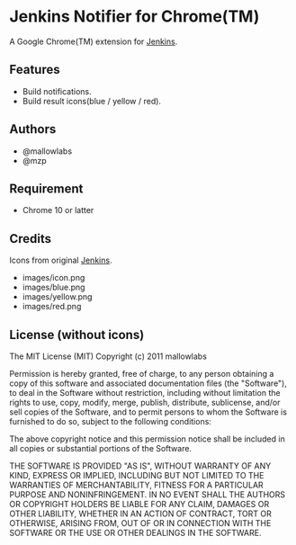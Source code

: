 Jenkins Notifier for Chrome(TM)
======================================
A Google Chrome(TM) extension for [Jenkins](http://jenkins-ci.org/).

Features
----------------
 * Build notifications.
 * Build result icons(blue / yellow / red).

Authors
----------------
 * @mallowlabs
 * @mzp

Requirement
----------------

 * Chrome 10 or latter

Credits
----------------
Icons from original [Jenkins](http://jenkins-ci.org/).

 * images/icon.png
 * images/blue.png
 * images/yellow.png
 * images/red.png

License (without icons)
------------------------------
The MIT License (MIT)
Copyright (c) 2011 mallowlabs

Permission is hereby granted, free of charge, to any person obtaining a copy of this software and associated documentation files (the "Software"), to deal in the Software without restriction, including without limitation the rights to use, copy, modify, merge, publish, distribute, sublicense, and/or sell copies of the Software, and to permit persons to whom the Software is furnished to do so, subject to the following conditions:

The above copyright notice and this permission notice shall be included in all copies or substantial portions of the Software.

THE SOFTWARE IS PROVIDED "AS IS", WITHOUT WARRANTY OF ANY KIND, EXPRESS OR IMPLIED, INCLUDING BUT NOT LIMITED TO THE WARRANTIES OF MERCHANTABILITY, FITNESS FOR A PARTICULAR PURPOSE AND NONINFRINGEMENT. IN NO EVENT SHALL THE AUTHORS OR COPYRIGHT HOLDERS BE LIABLE FOR ANY CLAIM, DAMAGES OR OTHER LIABILITY, WHETHER IN AN ACTION OF CONTRACT, TORT OR OTHERWISE, ARISING FROM, OUT OF OR IN CONNECTION WITH THE SOFTWARE OR THE USE OR OTHER DEALINGS IN THE SOFTWARE.
